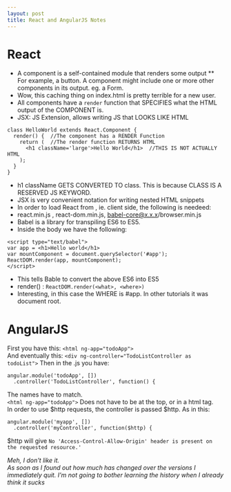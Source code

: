 ```yaml
---
layout: post
title: React and AngularJS Notes
---
```

# React  
* A component is a self-contained module that renders some output
** For example, a button.  A component might include one or more other components in its output.  eg. a Form.
*  Wow, this caching thing on index.html is pretty terrible for a new user.
*  All components have a `render` function that SPECIFIES what the HTML output of the COMPONENT is.
*  JSX: JS Extension, allows writing JS that LOOKS LIKE HTML
```
class HelloWorld extends React.Component {
  render() {  //The component has a RENDER Function
    return (  //The render function RETURNS HTML
      <h1 className='large'>Hello World</h1>  //THIS IS NOT ACTUALLY HTML
    );
  }
}
```
* h1 className GETS CONVERTED TO class.  This is because CLASS IS A RESERVED JS KEYWORD.
* JSX is very convenient notation for writing nested HTML snippets
* In order to load React from <script></script> , ie. client side, the following is needeed:
* react.min.js , react-dom.min.js, babel-core@x.x.x/browser.min.js
* Babel is a library for transpiling ES6 to ES5.
* Inside the body we have the following:
```
<script type="text/babel">
var app = <h1>Hello world</h1>
var mountComponent = document.querySelector('#app');
ReactDOM.render(app, mountComponent);
</script>
``` 
* This tells Bable to convert the above ES6 into ES5
* render() :  `ReactDOM.render(<what>, <where>)`
* Interesting, in this case the WHERE is #app.  In other tutorials it was document root.















# AngularJS
First you have this:  `<html ng-app="todoApp">`  
And eventually this:  `<div ng-controller="TodoListController as todoList">`
Then in the .js you have:  
```
angular.module('todoApp', [])
  .controller('TodoListController', function() {
```
The names have to match.  
`<html ng-app="todoApp">`  Does not have to be at the top, or in a html tag.  
In order to use $http requests, the controller is passed $http.  As in this:  
```
angular.module('myapp', [])
  .controller('myController', function($http) {
```
$http will give `No 'Access-Control-Allow-Origin' header is present on the requested resource.'`

*Meh, I don't like it.*  
*As soon as I found out how much has changed over the versions I immediately quit.  I'm not going to bother learning the history when I already think it sucks*
